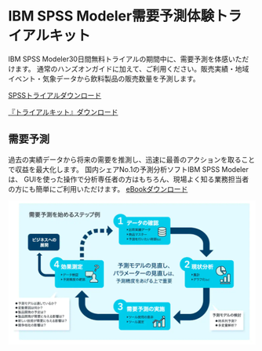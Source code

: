 # IBM SPSS Modeler需要予測体験トライアルキット

IBM SPSS Modeler30日間無料トライアルの期間中に、需要予測を体感いただけます。
通常のハンズオンガイドに加えて、ご利用ください。販売実績・地域イベント・気象データから飲料製品の販売数量を予測します。

[SPSSトライアルダウンロード](https://www.ibm.com/account/reg/signup?formid=urx-19947)

 [『トライアルキット』ダウンロード](https://github.com/IBM/japan-technology/blob/main/webinars/SPSS/spss_modeler%20demand_analytics_trial_kit.zip)
 

## 需要予測
過去の実績データから将来の需要を推測し、迅速に最善のアクションを取ることで収益を最大化します。
国内シェアNo.1の予測分析ソフトIBM SPSS Modelerは、 GUIを使った操作で分析専任者の方はもちろん、現場よく知る業務担当者の方にも簡単にご利用いただけます。
[eBookダウンロード](https://github.com/IBM/japan-technology/blob/main/webinars/SPSS/%E9%9C%80%E8%A6%81%E4%BA%88%E6%B8%AC%E3%82%92%E7%B7%8F%E5%90%88%E7%9A%84%E3%81%AB%E3%82%AB%E3%82%99%E3%82%A4%E3%83%88%E3%82%99%E3%81%99%E3%82%8BeBook.pdf)

![ステップ例](./images/jp-ja-spss-modeler-info-image-2_0.png)
